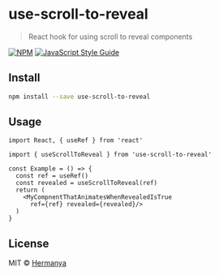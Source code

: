 # use-scroll-to-reveal

> React hook for using scroll to reveal components

[![NPM](https://img.shields.io/npm/v/use-scroll-to-reveal.svg)](https://www.npmjs.com/package/use-scroll-to-reveal) [![JavaScript Style Guide](https://img.shields.io/badge/code_style-standard-brightgreen.svg)](https://standardjs.com)

## Install

```bash
npm install --save use-scroll-to-reveal
```

## Usage

```tsx
import React, { useRef } from 'react'

import { useScrollToReveal } from 'use-scroll-to-reveal'

const Example = () => {
  const ref = useRef()
  const revealed = useScrollToReveal(ref)
  return (
    <MyCompnentThatAnimatesWhenRevealedIsTrue
      ref={ref} revealed={revealed}/>
  )
}
```

## License

MIT © [Hermanya](https://github.com/Hermanya)

